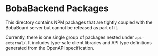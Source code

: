 # BobaBackend Packages

This directory contains NPM packages that are tightly coupled with the BobaBoard
server but cannot be released as part of it.

Currently, there is one single group of packages nested under `api-external/`.
It includes type-safe client libraries and API type definitions generated from
the OpenAPI specification.
